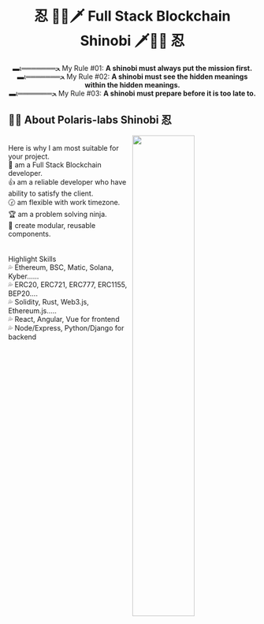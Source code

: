 <h1 align="center"><strong>忍</strong> 🐱‍👤🗡  Full Stack Blockchain Shinobi  🗡🐱‍👤 <strong>忍</strong></h1>
<div align="center">▬ι═══════ﺤ My Rule #01: <strong>A shinobi must always put the mission first.</strong></div>
<div align="center">▬ι═══════ﺤ My Rule #02: <strong>A shinobi must see the hidden meanings within the hidden meanings.</strong></div>
<div align="center">▬ι═══════ﺤ My Rule #03: <strong>A shinobi must prepare before it is too late to.</strong></div>

## 🐱‍👤 About Polaris-labs Shinobi 忍

<img align="right" width="50%" height="50%" src="https://user-images.githubusercontent.com/40971045/126373212-f429f9f6-85da-40d3-bf95-8bb39ba829d2.jpg" />
<br />
Here is why I am most suitable for your project. <br />
 💎 am a Full Stack Blockchain developer.  <br />
 👍 am a reliable developer who have ability to satisfy the client. <br />
 🕝 am flexible with work timezone. <br />
 🏆 am a problem solving ninja. <br />
 📌 create modular, reusable components. <br />
<br />
<br />
Highlight Skills  <br />
 💦 Ethereum, BSC, Matic, Solana, Kyber...... <br />
 💦 ERC20, ERC721, ERC777, ERC1155, BEP20.... <br />
 💦 Solidity,  Rust, Web3.js, Ethereum.js..... <br />
 💦 React, Angular, Vue for frontend    <br />
 💦 Node/Express, Python/Django for backend  <br />
